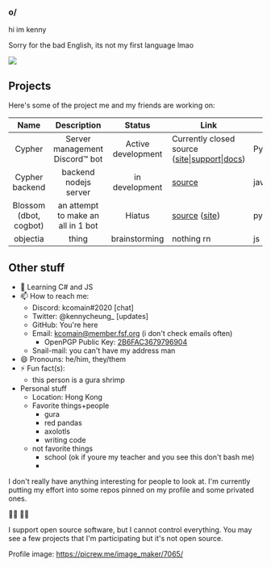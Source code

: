 ### o/
hi im kenny

Sorry for the bad English, its not my first language lmao

<a href="https://github.com/anuraghazra/github-readme-stats">
  <img align="center" src="https://github-readme-stats.vercel.app/api?username=kcomain&count_private=true&show_icons=true&bg_color=a2adfa&title_color=0378b3&text_color=000" />
</a>
<!--
<a href="https://github.com/anuraghazra/github-readme-stats">
  <img align="center" src="https://github-readme-stats.vercel.app/api/top-langs/?username=kcomain&layout=compact&langs_count=10&bg_color=bdf2fc&title_color=1999d4&text_color=000" />
</a>
<a href="https://github.com/anuraghazra/github-readme-stats">
  <img align="center" src="https://github-readme-stats.vercel.app/api/wakatime?username=kcomain&layout=compact" />
</a> -->

## Projects
Here's some of the project me and my friends are working on:

| Name | Description | Status|Link|Lang|
|:----:|:-----------:|:-----:|----|----|
|Cypher|Server management Discord:tm: bot|Active development|Currently closed source ([site](https://cypherbot.github.io/site)\|[support](https://discord.gg/JxUMeHq)\|[docs](https://cypherbot.github.io/docs/))|Python|
|Cypher backend|backend nodejs server|in development|[source](https://github.com/tempus-dev/cypher-sitejs)|javascript|
|Blossom (dbot, cogbot)|an attempt to make an all in 1 bot|Hiatus|[source](https://github.com/kcomain/dbot) ([site](https://kcomain.github.io/dbot))|python|
|objectia|thing|brainstorming|nothing rn|js|

## Other stuff
- 🌱 Learning C# and JS
- 📫 How to reach me: 
  - Discord: kcomain#2020  [chat]
  - Twitter: @kennycheung_  [updates]
  - GitHub: You're here
  - Email: kcomain@member.fsf.org  (i don't check emails often)
    - OpenPGP Public Key: [2B6FAC3679796904](https://raw.githubusercontent.com/kcomain/kcomain/master/id_rsa.pub)
  - Snail-mail: you can't have my address man
- 😄 Pronouns: he/him, they/them
- ⚡ Fun fact(s): 
  - this person is a gura shrimp
- Personal stuff
  - Location: Hong Kong
  - Favorite things+people
    - gura
    - red pandas
    - axolotls
    - writing code
  - not favorite things
    - school (ok if youre my teacher and you see this don't bash me)
    - 

I don't really have anything interesting for people to look at. 
I'm currently putting my effort into some repos pinned on my profile and some privated ones.

:rainbow_flag: :rainbow_flag:

I support open source software, but I cannot control everything. You may see a few projects that I'm participating but it's not open source.

Profile image: https://picrew.me/image_maker/7065/

